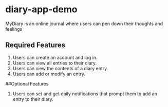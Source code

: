 # diary-app-demo
MyDiary is an online journal where users can pen down their thoughts and feelings

## Required Features
1. Users can create an account and log in.
2. Users can view all entries to their diary.
3. Users can view the contents of a diary entry.
4. Users can add or modify an entry.

##Optional Features
1. Users can set and get daily notifications that prompt them to add an entry to their diary.
